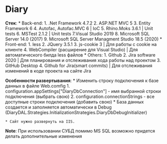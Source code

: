 # Diary
**Стек**:
	* Back-end:
		1. .Net Framework 4.7.2
		2. ASP.NET MVC 5
		3. Entity Framework 6
		4. Autofac, Autofac.MVC 6 | IoC
		5. Rhino.Moks 3.6.1 | Unit tests
		6. MSTest 2.1.2 | Unit tests
		7.Visual Studio 2019
		8. Microsoft SQL Server  14.0 (2017)
		9. Microsoft SQL Server Managment Studio 18.5 (2020)
	* Front-end:
		1. less
		2. JQuery 3.5.1
		3. js-cookie 3 | Для работы с cookie на клиенте
		4. WebCompiler (расширение для Visual Studio) | Для автоматического билда less файлов
	* Others:
		1. Github
		2. Jira software 2020 | Для планирования и отслеживания хода работы над проектом
		3. GitHub Desktop
		4. Github for Jira(smart commits) | Для отслеживания изменений в коде проекта на сайте Jira

**Особенности развертывания**:
	* Изменить строку подключения к базе данных в файле Web.comfig 
		1. configuration.appSettings["DiaryDbConnection"] - имя выбранной строки подключения (выбрать свою)
		2. configuration.connectionStrings - все доступные строки подключения (добавить свою)
	* База данных создается и заполняется автоматически в Debug (DiaryDAL.Strategies.InitializationStrategies.DiaryDbDebugInitializer)

	* Сайт нужно развернуть на IIS.
		
**Note**: При использовании СУБД помимо MS SQL  возможно придется делать дополнительные изменения